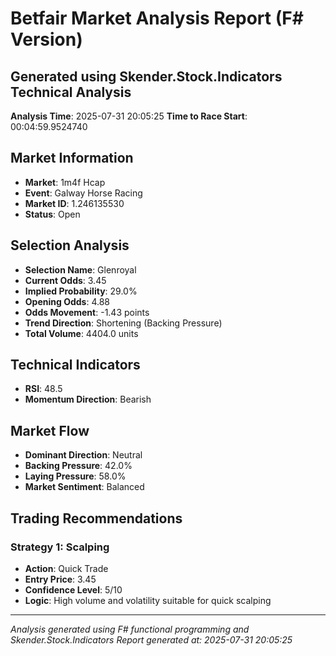 # Betfair Market Analysis Report (F# Version)
## Generated using Skender.Stock.Indicators Technical Analysis

**Analysis Time**: 2025-07-31 20:05:25
**Time to Race Start**: 00:04:59.9524740

## Market Information
- **Market**: 1m4f Hcap
- **Event**: Galway Horse Racing
- **Market ID**: 1.246135530
- **Status**: Open

## Selection Analysis
- **Selection Name**: Glenroyal
- **Current Odds**: 3.45
- **Implied Probability**: 29.0%
- **Opening Odds**: 4.88
- **Odds Movement**: -1.43 points
- **Trend Direction**: Shortening (Backing Pressure)
- **Total Volume**: 4404.0 units

## Technical Indicators
- **RSI**: 48.5
- **Momentum Direction**: Bearish

## Market Flow
- **Dominant Direction**: Neutral
- **Backing Pressure**: 42.0%
- **Laying Pressure**: 58.0%
- **Market Sentiment**: Balanced

## Trading Recommendations
### Strategy 1: Scalping
- **Action**: Quick Trade
- **Entry Price**: 3.45
- **Confidence Level**: 5/10
- **Logic**: High volume and volatility suitable for quick scalping

---
*Analysis generated using F# functional programming and Skender.Stock.Indicators*
*Report generated at: 2025-07-31 20:05:25*
